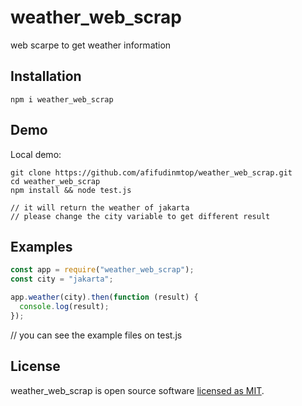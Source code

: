 # weather_web_scrap

web scarpe to get weather information

## Installation

```
npm i weather_web_scrap
```

## Demo

Local demo:

```
git clone https://github.com/afifudinmtop/weather_web_scrap.git
cd weather_web_scrap
npm install && node test.js

// it will return the weather of jakarta
// please change the city variable to get different result
```

## Examples

```jsx
const app = require("weather_web_scrap");
const city = "jakarta";

app.weather(city).then(function (result) {
  console.log(result);
});
```

// you can see the example files on test.js

## License

weather_web_scrap is open source software [licensed as MIT](https://github.com/afifudinmtop/weather_web_scrap/blob/main/LICENSE).
